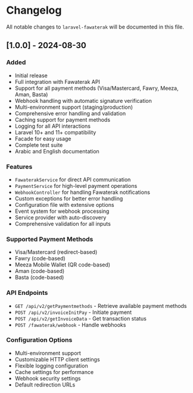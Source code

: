 # Changelog

All notable changes to `laravel-fawaterak` will be documented in this file.

## [1.0.0] - 2024-08-30

### Added

- Initial release
- Full integration with Fawaterak API
- Support for all payment methods (Visa/Mastercard, Fawry, Meeza, Aman, Basta)
- Webhook handling with automatic signature verification
- Multi-environment support (staging/production)
- Comprehensive error handling and validation
- Caching support for payment methods
- Logging for all API interactions
- Laravel 10+ and 11+ compatibility
- Facade for easy usage
- Complete test suite
- Arabic and English documentation

### Features

- `FawaterakService` for direct API communication
- `PaymentService` for high-level payment operations
- `WebhookController` for handling Fawaterak notifications
- Custom exceptions for better error handling
- Configuration file with extensive options
- Event system for webhook processing
- Service provider with auto-discovery
- Comprehensive validation for all inputs

### Supported Payment Methods

- Visa/Mastercard (redirect-based)
- Fawry (code-based)
- Meeza Mobile Wallet (QR code-based)
- Aman (code-based)
- Basta (code-based)

### API Endpoints

- `GET /api/v2/getPaymentmethods` - Retrieve available payment methods
- `POST /api/v2/invoiceInitPay` - Initiate payment
- `POST /api/v2/getInvoiceData` - Get transaction status
- `POST /fawaterak/webhook` - Handle webhooks

### Configuration Options

- Multi-environment support
- Customizable HTTP client settings
- Flexible logging configuration
- Cache settings for performance
- Webhook security settings
- Default redirection URLs
